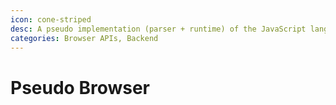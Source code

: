```yaml
---
icon: cone-striped
desc: A pseudo implementation (parser + runtime) of the JavaScript language.
categories: Browser APIs, Backend
---
```

# Pseudo Browser
